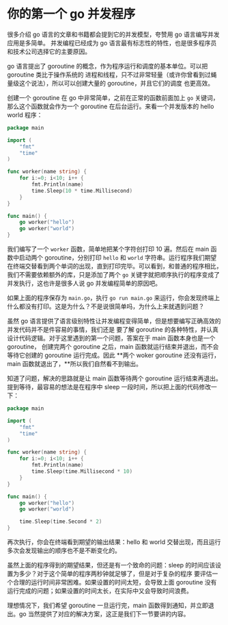 # 你的第一个 go 并发程序

很多介绍 go 语言的文章和书籍都会提到它的并发模型，夸赞用 go 语言编写并发应用是多简单。
并发编程已经成为 go 语言最有标志性的特性，也是很多程序员和技术公司选择它的主要原因。

go 语言提出了 goroutine 的概念，作为程序运行和调度的基本单位。可以把 goroutine 类比于操作系统的
进程和线程，只不过非常轻量（或许你曾看到过蝇量级这个说法），所以可以创建大量的 goroutine，并且它们的调度
也更高效。

创建一个 goroutine 在 go 中非常简单，之前在正常的函数前面加上 `go` 关键词，那么这个函数就会作为一个 goroutine
在后台运行。来看一个并发版本的 hello world 程序：


```go
package main

import (
    "fmt"
	"time"
)

func worker(name string) {
    for i:=0; i<10; i++ {
        fmt.Println(name)
		time.Sleep(10 * time.Millisecond)
    }
}

func main() {
    go worker("hello")
    go worker("world")
}
```

我们编写了一个 `worker` 函数，简单地把某个字符创打印 10 遍。然后在 main 函数中启动两个 goroutine，分别打印
 `hello` 和 `world` 字符串。运行程序我们期望在终端交替看到两个单词的出现，直到打印完毕。可以看到，和普通的程序相比，
 我们不需要依赖额外的库，只是添加了两个 `go` 关键字就把顺序执行的程序变成了并发执行，这也许是很多人说 go 并发编程简单的原因吧。
 
如果上面的程序保存为 `main.go`，执行 `go run main.go` 来运行，你会发现终端上什么都没有打印。这是为什么？不是说很简单吗，为什么上来就遇到问题？

虽然 go 语言提供了语言级别特性让并发编程变得简单，但是想要编写正确高效的并发代码并不是件容易的事情，我们还是
要了解 goroutine 的各种特性，并认真设计代码逻辑。对于这里遇到的第一个问题，答案在于 main 函数本身也是一个 goroutine，
创建完两个 goroutine 之后，main 函数就运行结束并退出，而不会等待它创建的 goroutine 运行完成。因此 **两个 woker goroutine 还没有运行，main 函数就退出了，**所以我们自然看不到输出。

知道了问题，解决的思路就是让 main 函数等待两个 goroutine 运行结束再退出。提到等待，最容易的想法是在程序中 sleep 一段时间，所以把上面的代码修改一下：

```go
package main

import (
    "fmt"
    "time"
)

func worker(name string) {
    for i:=0; i<10; i++ {
        fmt.Println(name)
        time.Sleep(time.Millisecond * 10)
    }
}

func main() {
    go worker("hello")
    go worker("world")

    time.Sleep(time.Second * 2)
}
```

再次执行，你会在终端看到期望的输出结果：hello 和 world 交替出现，而且运行多次会发现输出的顺序也不是不断变化的。

虽然上面的程序得到的期望结果，但还是有一个致命的问题：sleep 的时间应该设置为多少？对于这个简单的程序两秒钟就足够了，但是对于复杂的程序
要评估一个合理的运行时间非常困难。如果设置的时间太短，会导致上面 goroutine 没有运行完成的问题；如果设置的时间太长，在实际中又会导致时间浪费。

理想情况下，我们希望 goroutine 一旦运行完，main 函数得到通知，并立即退出。go 当然提供了对应的解决方案，这正是我们下一节要讲的内容。

